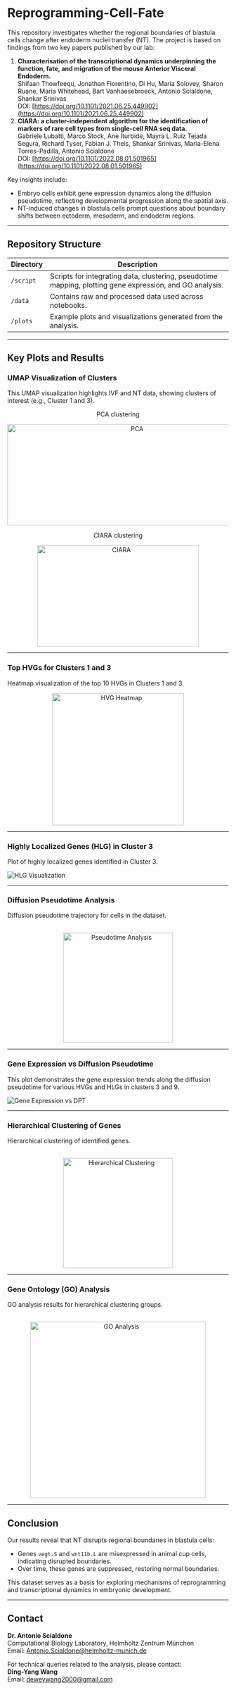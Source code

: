 # Reprogramming-Cell-Fate

This repository investigates whether the regional boundaries of blastula cells change after endoderm nuclei transfer (NT). The project is based on findings from two key papers published by our lab:
1. **Characterisation of the transcriptional dynamics underpinning the function, fate, and migration of the mouse Anterior Visceral Endoderm.**  
   Shifaan Thowfeequ, Jonathan Fiorentino, Di Hu, Maria Solovey, Sharon Ruane, Maria Whitehead, Bart Vanhaesebroeck, Antonio Scialdone, Shankar Srinivas  
   DOI: [https://doi.org/10.1101/2021.06.25.449902](https://doi.org/10.1101/2021.06.25.449902)
2. **CIARA: a cluster-independent algorithm for the identification of markers of rare cell types from single-cell RNA seq data.**  
   Gabriele Lubatti, Marco Stock, Ane Iturbide, Mayra L. Ruiz Tejada Segura, Richard Tyser, Fabian J. Theis, Shankar Srinivas, Maria-Elena Torres-Padilla, Antonio Scialdone  
   DOI: [https://doi.org/10.1101/2022.08.01.501965](https://doi.org/10.1101/2022.08.01.501965)

Key insights include:
- Embryo cells exhibit gene expression dynamics along the diffusion pseudotime, reflecting developmental progression along the spatial axis.
- NT-induced changes in blastula cells prompt questions about boundary shifts between ectoderm, mesoderm, and endoderm regions.
---

## Repository Structure

| Directory      | Description                                      |
|----------------|--------------------------------------------------|
| `/script`      | Scripts for integrating data, clustering, pseudotime mapping, plotting gene expression, and GO analysis. |
| `/data`        | Contains raw and processed data used across notebooks. |
| `/plots`       | Example plots and visualizations generated from the analysis. |

---

## Key Plots and Results

### UMAP Visualization of Clusters
This UMAP visualization highlights IVF and NT data, showing clusters of interest (e.g., Cluster 1 and 3).
    <div align="center">
      <p>PCA clustering</p>
      <img src="./plots/IVF_NT.png" alt="PCA" width="575" height="230"/>
   </div>
   <div align="center">
      <p>CIARA clustering</p>
      <img src="./plots/cluster1_3.png" alt="CIARA" width="368" height="230"/>
   </div>

---

### Top HVGs for Clusters 1 and 3
Heatmap visualization of the top 10 HVGs in Clusters 1 and 3.
<div align="center">
<img src="./plots/HVG.png" alt="HVG Heatmap" height="300"/>
</div>

---

### Highly Localized Genes (HLG) in Cluster 3
Plot of highly localized genes identified in Cluster 3.

![HLG Visualization](./plots/HLG.png)

---

### Diffusion Pseudotime Analysis
Diffusion pseudotime trajectory for cells in the dataset.
<div align="center">
<br><img src="./plots/pseudotime.png" alt="Pseudotime Analysis" height="250"/>
</div>

---

### Gene Expression vs Diffusion Pseudotime
This plot demonstrates the gene expression trends along the diffusion pseudotime for various HVGs and HLGs in clusters 3 and 9.

![Gene Expression vs DPT](./plots/GE_vs_DPT.png)

---

### Hierarchical Clustering of Genes
Hierarchical clustering of identified genes.
<div align="center">
<br><img src="./plots/Hierarchical.png" alt="Hierarchical Clustering" height="250"/>
</div>

---

### Gene Ontology (GO) Analysis
GO analysis results for hierarchical clustering groups.
<div align="center">
<br><img src="./plots/GO.png" alt="GO Analysis" height="400"/>
</div>

---

## Conclusion
Our results reveal that NT disrupts regional boundaries in blastula cells:
- Genes `vegt.S` and `wnt11b.L` are misexpressed in animal cup cells, indicating disrupted boundaries.
- Over time, these genes are suppressed, restoring normal boundaries.

This dataset serves as a basis for exploring mechanisms of reprogramming and transcriptional dynamics in embryonic development.

---

## Contact

**Dr. Antonio Scialdone**  
Computational Biology Laboratory, Helmholtz Zentrum München  
Email: [Antonio.Scialdone@helmholtz-munich.de](mailto:Antonio.Scialdone@helmholtz-munich.de)  

For technical queries related to the analysis, please contact:  
**Ding-Yang Wang**  
Email: [deweywang2000@gmail.com](mailto:deweywang2000@gmail.com)
